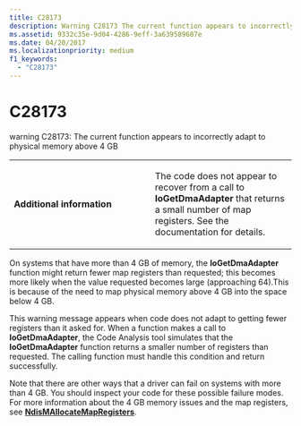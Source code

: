 ```yaml
---
title: C28173
description: Warning C28173 The current function appears to incorrectly adapt to physical memory above 4 GB.
ms.assetid: 9332c35e-9d04-4286-9eff-3a639589607e
ms.date: 04/20/2017
ms.localizationpriority: medium 
f1_keywords: 
  - "C28173"
---
```


# C28173


warning C28173: The current function appears to incorrectly adapt to physical memory above 4 GB

<table>
<colgroup>
<col width="50%" />
<col width="50%" />
</colgroup>
<tbody>
<tr class="odd">
<td align="left"><p><strong>Additional information</strong></p></td>
<td align="left"><p>The code does not appear to recover from a call to <strong>IoGetDmaAdapter</strong> that returns a small number of map registers. See the documentation for details.</p></td>
</tr>
</tbody>
</table>

 

On systems that have more than 4 GB of memory, the **IoGetDmaAdapter** function might return fewer map registers than requested; this becomes more likely when the value requested becomes large (approaching 64).This is because of the need to map physical memory above 4 GB into the space below 4 GB.

This warning message appears when code does not adapt to getting fewer registers than it asked for. When a function makes a call to **IoGetDmaAdapter**, the Code Analysis tool simulates that the **IoGetDmaAdapter** function returns a smaller number of registers than requested. The calling function must handle this condition and return successfully.

Note that there are other ways that a driver can fail on systems with more than 4 GB. You should inspect your code for these possible failure modes. For more information about the 4 GB memory issues and the map registers, see [**NdisMAllocateMapRegisters**](https://docs.microsoft.com/previous-versions/windows/hardware/network/ff552300(v=vs.85)).

 

 





